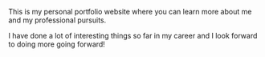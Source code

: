 This is my personal portfolio website where you can learn more about me and my professional pursuits.

I have done a lot of interesting things so far in my career and I look forward to doing more going forward!